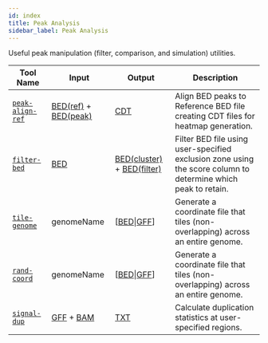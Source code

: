 ```yaml
---
id: index
title: Peak Analysis
sidebar_label: Peak Analysis
---
```


Useful peak manipulation (filter, comparison, and simulation) utilities.

| Tool Name | Input | Output | Description |
| ------------- | ------------- | ------------- | ------------- |
| [`peak-align-ref`][peak-align-ref] | [BED(ref)][bed-format] + [BED(peak)][bed-format] | [CDT][cdt-format] | Align BED peaks to Reference BED file creating CDT files for heatmap generation. |
| [`filter-bed`][filter-bed] | [BED][bed-format] | [BED(cluster)][bed-format] + [BED(filter)][bed-format] | Filter BED file using user-specified exclusion zone using the score column to determine which peak to retain. |
| [`tile-genome`][tile-genome] | genomeName | \[[BED][bed-format]\|[GFF][gff-format]\] | Generate a coordinate file that tiles (non-overlapping) across an entire genome. |
| [`rand-coord`][rand-coord] | genomeName | \[[BED][bed-format]\|[GFF][gff-format]\] | Generate a coordinate file that tiles (non-overlapping) across an entire genome. |
| [`signal-dup`][signal-dup] | [GFF][gff-format] + [BAM][bam-format] | [TXT][txt-format] | Calculate duplication statistics at user-specified regions. |


[filter-bed]:/docs/Tools/peak-analysis/filter-bed
[peak-align-ref]:/docs/Tools/peak-analysis/peak-align-ref
[rand-coord]:/docs/Tools/peak-analysis/rand-coord
[signal-dup]:/docs/Tools/peak-analysis/signal-dup
[tile-genome]:/docs/Tools/peak-analysis/tile-genome

[bam-format]:/docs/Guides/Getting-Started/file-formats#bam
[bed-format]:/docs/Guides/Getting-Started/file-formats#bed
[cdt-format]:/docs/Guides/Getting-Started/file-formats#cdt
[gff-format]:/docs/Guides/Getting-Started/file-formats#gff
[mat-format]:/docs/Guides/Getting-Started/file-formats#matrix-format-custom-for-these-tools
[txt-format]:/docs/Guides/Getting-Started/file-formats#txt

